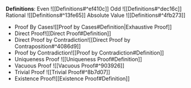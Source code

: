 **Definitions**:
Even
![[Definitions#^ef410c]]
Odd
![[Definitions#^dec16c]]
Rational
![[Definitions#^13fe65]]
Absolute Value ![[Definitions#^4fb273]]

- Proof By Cases![[Proof by Cases#Definition|Exhaustive Proof]]
- Direct Proof![[Direct Proof#Definition]]
- Direct Proof by Contradiction![[Direct Proof by Contraposition#^4086d9]]
- Proof by Contradiction![[Proof by Contradiction#Definition]]
- Uniqueness Proof ![[Uniqueness Proof#Definition]]
- Vacuous Proof ![[Vacuous Proof#^903926]]
- Trivial Proof ![[Trivial Proof#^8b7d07]]
- Existence Proof![[Existence Proof#Definition]]
